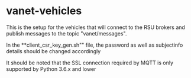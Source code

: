 # vanet-vehicles

This is the setup for the vehicles that will connect to the RSU brokers and publish messages to the topic "vanet/messages".

In the **client_csr_key_gen.sh"" file, the password as well as subjectinfo details should be changed accordingly

It should be noted that the SSL connection required by MQTT is only supported by Python 3.6.x and lower